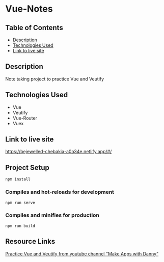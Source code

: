 # Vue-Notes

## Table of Contents
- [Description](#description)
- [Technologies Used](#technologies-used)
- [Link to live site](#link-to-live-site)
<!--
- [Milestones](#milestones)
- [Challenges](#challenges)

- [Project Setup](#project-setup)
- [Resource Links](#resource-links)
-->
## Description
Note taking project to practice Vue and Veutify

## Technologies Used

- Vue
- Veutify
- Vue-Router
- Vuex

## Link to live site

https://bejewelled-chebakia-a0a34e.netlify.app/#/

<!-- ## Milestones

*to be added*

## Challenges

*to be added*
-->
## Project Setup
```
npm install
```

### Compiles and hot-reloads for development
```
npm run serve
```

### Compiles and minifies for production
```
npm run build
```
## Resource Links

<a href="https://www.youtube.com/watch?v=CjXgoYo86yY"> Practice Vue and Veutify from youtube channel "Make Apps with Danny" </a>
